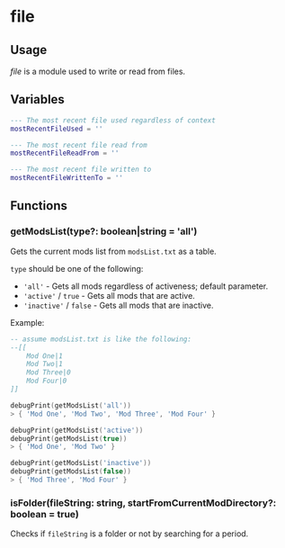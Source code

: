 # file

## Usage

*file* is a module used to write or read from files.

## Variables

```lua
--- The most recent file used regardless of context
mostRecentFileUsed = ''

--- The most recent file read from
mostRecentFileReadFrom = ''

--- The most recent file written to
mostRecentFileWrittenTo = ''
```

## Functions

### getModsList(type?: boolean|string = 'all')

Gets the current mods list from `modsList.txt` as a table.

`type` should be one of the following:

* `'all'` - Gets all mods regardless of activeness; default parameter.
* `'active'` / `true` - Gets all mods that are active.
* `'inactive'` / `false` - Gets all mods that are inactive.

Example:

```lua
-- assume modsList.txt is like the following:
--[[
    Mod One|1
    Mod Two|1
    Mod Three|0
    Mod Four|0
]]

debugPrint(getModsList('all'))
> { 'Mod One', 'Mod Two', 'Mod Three', 'Mod Four' }

debugPrint(getModsList('active'))
debugPrint(getModsList(true))
> { 'Mod One', 'Mod Two' }

debugPrint(getModsList('inactive'))
debugPrint(getModsList(false))
> { 'Mod Three', 'Mod Four' }

```

### isFolder(fileString: string, startFromCurrentModDirectory?: boolean = true)

Checks if `fileString` is a folder or not by searching for a period.
